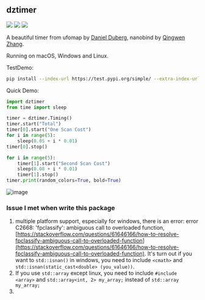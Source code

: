 dztimer
---
<!-- <a href="https://github.com/KTH-RPL/dztimer"><img src="https://img.shields.io/github/v/release/KTH-RPL/dztimer?label=version" /> <a href="https://github.com/KTH-RPL/dztimer/blob/master/LICENSE"><img src="https://img.shields.io/github/license/KTH-RPL/dztimer" />  -->
<img src="https://img.shields.io/badge/Linux-FCC624?logo=linux&logoColor=black" />
<img src="https://img.shields.io/badge/Windows-0078D6?st&logo=windows&logoColor=white" />
<img src="https://img.shields.io/badge/mac%20os-000000?&logo=apple&logoColor=white" />
<!-- <img src="https://img.shields.io/pypi/pyversions/dztimer.svg" /></a> -->

A beautiful timer from ufomap by [Daniel Duberg](https://www.kth.se/profile/dduberg), nanobind by [Qingwen Zhang](https://kin-zhang.github.io/).

Running on macOS, Windows and Linux.

TestDemo:
```bash
pip install --index-url https://test.pypi.org/simple/ --extra-index-url https://pypi.org/simple/ dztimer
```

Quick Demo:
```python
import dztimer
from time import sleep

timer = dztimer.Timing()
timer.start("Total")
timer[0].start("One Scan Cost")
for i in range(5):
    sleep(0.05 + i * 0.01)
timer[0].stop()

for i in range(5):
    timer[1].start("Second Scan Cost")
    sleep(0.08 + i * 0.01)
    timer[1].stop()
timer.print(random_colors=True, bold=True)
```

![image](https://github.com/Kin-Zhang/Kin-Zhang/assets/35365764/ca5ab0e7-e79d-47e0-bf77-9f837397f72a)

<!-- Tutorial on nanobind and pypi release in [Chinese blog](TODO) -->



### Issue I met when write this package
1. multiple platform support, especially for windows, there is an error: error C2668: 'fpclassify': ambiguous call to overloaded function,[https://stackoverflow.com/questions/61646166/how-to-resolve-fpclassify-ambiguous-call-to-overloaded-function](https://stackoverflow.com/questions/61646166/how-to-resolve-fpclassify-ambiguous-call-to-overloaded-function). It's turn out if you want to `std::isnan()` in windows, you need to include `<cmath>` and `std::isnan(static_cast<double> (you_value))`.
2. If you use `std::array` except linux, you need to include `#include <array>` and `std::array<int, 2> my_array;` instead of `std::array my_array;`
3. 